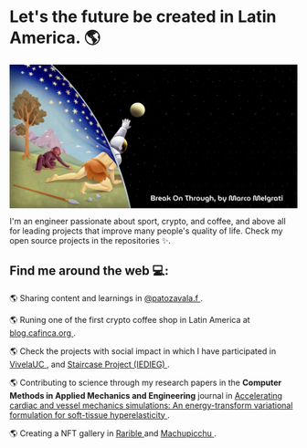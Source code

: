 # Let's the future be created in Latin America. 🌎

<img align="center"  src="https://github.com/patozavala/patozavala/blob/main/Break%20On%20Through%20by%20Marco%20Melgrati.png">

I'm an engineer passionate about sport, crypto, and coffee, and above all for leading projects that improve many people's quality of life. Check my open source projects in the repositories ✨.

## Find me around the web 💻: 

🌎 Sharing content and learnings in <a href="https://www.instagram.com/patozavala.f/"> @patozavala.f </a>.

🌎 Runing one of the first crypto coffee shop in Latin America at <a href="https://blog.cafinca.org"> blog.cafinca.org </a>.

🌎 Check the projects with social impact in which I have participated in <a href="https://vidauniversitaria.uc.cl/noticias-noticias-y-concursos/patricio-zavala-peldano-a-peldano-mejorando-la-vida-de-familias-portenas"> VivelaUC </a>, and <a href="https://isf-chile.org/portfolio/escalera-vista-al-mar/"> Staircase Project (IEDIEG) </a>.

🌎 Contributing to science through my research papers in the **Computer Methods in Applied Mechanics and Engineering** journal in <a href="https://www.sciencedirect.com/science/article/abs/pii/S0045782521001006"> Accelerating cardiac and vessel mechanics simulations: An energy-transform variational formulation for soft-tissue hyperelasticity </a>.

🌎 Creating a NFT gallery in <a href="https://rarible.com/patozavala?tab=owned"> Rarible </a> and <a href="https://rarible.com/machupicchu"> Machupicchu </a>.
